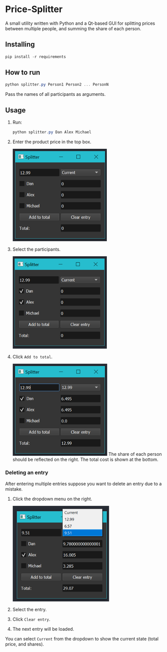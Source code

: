 # Price-Splitter
A small utility written with Python and a Qt-based GUI for splitting prices between multiple people, and summing the share of each person.

## Installing

```powershell
pip install -r requirements
```

## How to run

```powershell
python splitter.py Person1 Person2 ... PersonN
```

Pass the names of all participants as arguments.

## Usage

1. Run:

   ```powershell
   python splitter.py Dan Alex Michael
   ```

2. Enter the product price in the top box.

   <img src="README.assets/image-20210909200554046.png" alt="image-20210909200554046" style="zoom:80%;" />

3. Select the participants.

   <img src="README.assets/image-20210909200534948.png" alt="image-20210909200534948" style="zoom:80%;" />

4. Click `Add to total`.

   <img src="README.assets/image-20210909200654212.png" alt="image-20210909200654212" style="zoom:80%;" />
   The share of each person should be reflected on the right.
   The total cost is shown at the bottom.

### Deleting an entry

After entering multiple entries suppose you want to delete an entry due to a mistake.

1. Click the dropdown menu on the right.

   <img src="README.assets/image-20210909200916854.png" alt="image-20210909200916854" style="zoom:80%;" />

2. Select the entry.
3. Click `Clear entry`.
4. The next entry will be loaded.

You can select `Current` from the dropdown to show the current state (total price, and shares).
